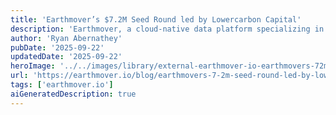 ```yaml
---
title: 'Earthmover’s $7.2M Seed Round led by Lowercarbon Capital'
description: 'Earthmover, a cloud-native data platform specializing in tensor-based solutions for scientific and climate data, has secured a $7.2M seed round led by Lowercarbon Capital, with participation from Costanoa Ventures and Preston-Werner Ventures.'
author: 'Ryan Abernathey'
pubDate: '2025-09-22'
updatedDate: '2025-09-22'
heroImage: '../../images/library/external-earthmover-io-earthmovers-72m-seed-round-led-by-lowercarbon-capital/banner_16_9-1-20250922-153322.png'
url: 'https://earthmover.io/blog/earthmovers-7-2m-seed-round-led-by-lowercarbon-capital?ref=pwv.com'
tags: ['earthmover.io']
aiGeneratedDescription: true
---
```

